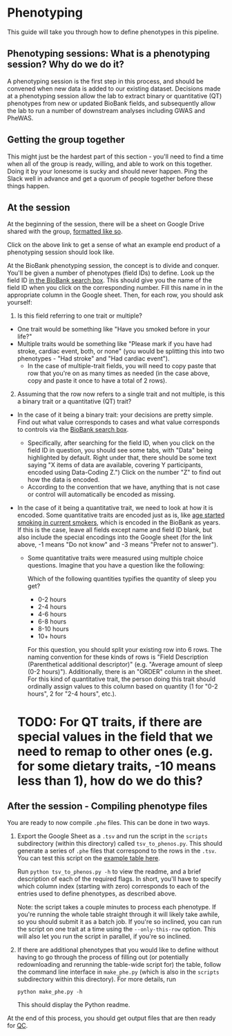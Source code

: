 # Phenotyping

This guide will take you through how to define phenotypes in this pipeline.

## Phenotyping sessions: What is a phenotyping session? Why do we do it?

A phenotyping session is the first step in this process, and should be convened when new data is added to our existing dataset. Decisions made at a phenotyping session allow the lab to extract binary or quantitative (QT) phenotypes from new or updated BioBank fields, and subsequently allow the lab to run a number of downstream analyses including GWAS and PheWAS.

## Getting the group together

This might just be the hardest part of this section - you'll need to find a time when all of the group is ready, willing, and able to work on this together. Doing it by your lonesome is sucky and should never happen. Ping the Slack well in advance and get a quorum of people together before these things happen.

## At the session

At the beginning of the session, there will be a sheet on Google Drive shared with the group, [formatted like so](https://github.com/rivas-lab/ukbb-tools/blob/master/phenotyping_sessions/example_phenotyping_session.tsv).

Click on the above link to get a sense of what an example end product of a phenotyping session should look like.

At the BioBank phenotyping session, the concept is to divide and conquer. You'll be given a number of phenotypes (field IDs) to define. Look up the field ID [in the BioBank search box](http://biobank.ctsu.ox.ac.uk/crystal/search.cgi). This should give you the name of the field ID when you click on the corresponding number. Fill this name in in the appropriate column in the Google sheet. Then, for each row, you should ask yourself:

1) Is this field referring to one trait or multiple? 
- One trait would be something like "Have you smoked before in your life?"
- Multiple traits would be something like "Please mark if you have had stroke, cardiac event, both, or none" (you would be splitting this into two phenotypes - "Had stroke" and "Had cardiac event").
    - In the case of multiple-trait fields, you will need to copy paste that row that you're on as many times as needed (in the case above, copy and paste it once to have a total of 2 rows). 
  
2) Assuming that the row now refers to a single trait and not multiple, is this a binary trait or a quantitative (QT) trait? 
- In the case of it being a binary trait: your decisions are pretty simple. Find out what value corresponds to cases and what value corresponds to controls via the [BioBank search box](http://biobank.ctsu.ox.ac.uk/crystal/search.cgi).
  - Specifically, after searching for the field ID, when you click on the field ID in question, you should see some tabs, with "Data" being highlighted by default. Right under that, there should be some text saying "X items of data are available, covering Y participants, encoded using Data-Coding Z.") Click on the number "Z" to find out how the data is encoded.
  - According to the convention that we have, anything that is not case or control will automatically be encoded as missing.
- In the case of it being a quantitative trait, we need to look at how it is encoded. Some quantitative traits are encoded just as is, like [age started smoking in current smokers](http://biobank.ctsu.ox.ac.uk/crystal/field.cgi?id=3436), which is encoded in the BioBank as years. If this is the case, leave all fields except name and field ID blank, but also include the special encodings into the Google sheet (for the link above, -1 means "Do not know" and -3 means "Prefer not to answer").
  - Some quantitative traits were measured using multiple choice questions. Imagine that you have a question like the following:
    
    Which of the following quantities typifies the quantity of sleep you get?
    - 0-2 hours
    - 2-4 hours
    - 4-6 hours
    - 6-8 hours
    - 8-10 hours
    - 10+ hours
    
    For this question, you should split your existing row into 6 rows. The naming convention for these kinds of rows is "Field Description (Parenthetical additional descriptor)" (e.g. "Average amount of sleep (0-2 hours)"). Additionally, there is an "ORDER" column in the sheet. For this kind of quantitative trait, the person doing this trait should ordinally assign values to this column based on quantity (1 for "0-2 hours", 2 for "2-4 hours", etc.).
  
  # TODO: For QT traits, if there are special values in the field that we need to remap to other ones (e.g. for some dietary traits, -10 means less than 1), how do we do this?
  
## After the session - Compiling phenotype files
  
You are ready to now compile `.phe` files. This can be done in two ways.

1) Export the Google Sheet as a `.tsv` and run the script in the `scripts` subdirectory (within this directory) called `tsv_to_phenos.py`. This should generate a series of `.phe` files that correspond to the rows in the `.tsv`. You can test this script on the [example table here](https://github.com/rivas-lab/ukbb-tools/blob/master/phenotyping/example_phenotyping_session.tsv).

    Run `python tsv_to_phenos.py -h` to view the readme, and a brief description of each of the required flags. In short, you'll have to specify which column index (starting with zero) corresponds to each of the entries used to define phenotypes, as described above. 
    
    Note: the script takes a couple minutes to process each phenotype. If you're running the whole table straight through it will likely take awhile, so you should submit it as a batch job. If you're so inclined, you can run the script on one trait at a time using the `--only-this-row` option. This will also let you run the script in parallel, if you're so inclined.

2) If there are additional phenotypes that you would like to define without having to go through the process of filling out (or potentially redownloading and rerunning the table-wide script for) the table, follow the command line interface in `make_phe.py` (which is also in the `scripts` subdirectory within this directory). For more details, run

    `python make_phe.py -h`

    This should display the Python readme.

At the end of this process, you should get output files that are then ready for [QC](https://github.com/rivas-lab/ukbb-tools/tree/master/qc).
